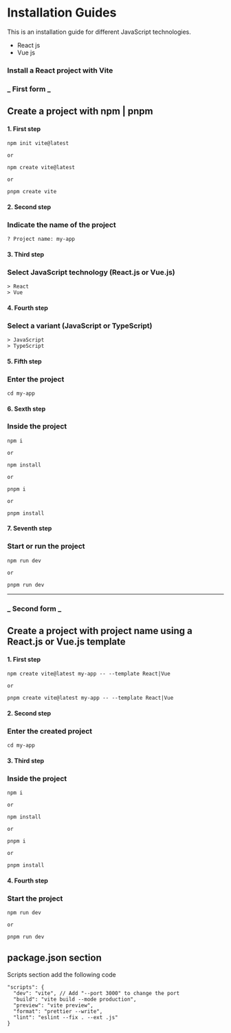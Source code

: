 # Installation Guides

This is an installation guide for different JavaScript technologies.

- React js
- Vue js

### Install a React project with Vite

### _ First form _

## Create a project with npm | pnpm

#### 1. First step

```
npm init vite@latest

or

npm create vite@latest

or

pnpm create vite
```

#### 2. Second step

### Indicate the name of the project

```
? Project name: my-app
```

#### 3. Third step

### Select JavaScript technology (React.js or Vue.js)

```
> React
> Vue
```

#### 4. Fourth step

### Select a variant (JavaScript or TypeScript)

```
> JavaScript
> TypeScript
```

#### 5. Fifth step

### Enter the project

```
cd my-app
```

#### 6. Sexth step

### Inside the project

```
npm i

or

npm install

or

pnpm i

or

pnpm install
```

#### 7. Seventh step

### Start or run the project

```
npm run dev

or

pnpm run dev
```

---

### _ Second form _

## Create a project with project name using a React.js or Vue.js template

#### 1. First step

```
npm create vite@latest my-app -- --template React|Vue

or

pnpm create vite@latest my-app -- --template React|Vue
```

#### 2. Second step

### Enter the created project

```
cd my-app
```

#### 3. Third step

### Inside the project

```
npm i

or

npm install

or

pnpm i

or

pnpm install
```

#### 4. Fourth step

### Start the project

```
npm run dev

or

pnpm run dev
```

## package.json section

Scripts section add the following code

```
"scripts": {
  "dev": "vite", // Add "--port 3000" to change the port
  "build": "vite build --mode production",
  "preview": "vite preview",
  "format": "prettier --write",
  "lint": "eslint --fix . --ext .js"
}
```
